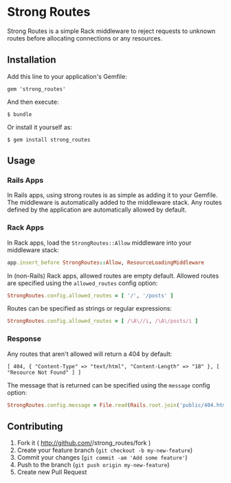 # Strong Routes

Strong Routes is a simple Rack middleware to reject requests to unknown routes before allocating connections or any resources.

## Installation

Add this line to your application's Gemfile:

    gem 'strong_routes'

And then execute:

    $ bundle

Or install it yourself as:

    $ gem install strong_routes

## Usage

### Rails Apps

In Rails apps, using strong routes is as simple as adding it to your Gemfile. The middleware is automatically added to the middleware stack. Any routes defined by the application are automatically allowed by default.

### Rack Apps

In Rack apps, load the `StrongRoutes::Allow` middleware into your middleware stack:

```Ruby
app.insert_before StrongRoutes::Allow, ResourceLoadingMiddleware
```

In (non-Rails) Rack apps, allowed routes are empty default. Allowed routes are specified using the `allowed_routes` config option:

```Ruby
StrongRoutes.config.allowed_routes = [ '/', '/posts' ]
```

Routes can be specified as strings or regular expressions:

```Ruby
StrongRoutes.config.allowed_routes = [ /\A\//i, /\A\/posts/i ]
```

### Response

Any routes that aren't allowed will return a 404 by default:

```
[ 404, { "Content-Type" => "text/html", "Content-Length" => "18" }, [ "Resource Not Found" ] ]
```

The message that is returned can be specified using the `message` config option:

```Ruby
StrongRoutes.config.message = File.read(Rails.root.join('public/404.html'))
```

## Contributing

1. Fork it ( http://github.com/<my-github-username>/strong_routes/fork )
2. Create your feature branch (`git checkout -b my-new-feature`)
3. Commit your changes (`git commit -am 'Add some feature'`)
4. Push to the branch (`git push origin my-new-feature`)
5. Create new Pull Request
